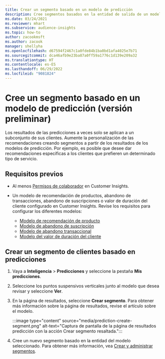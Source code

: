 ```yaml
---
title: Crear un segmento basado en un modelo de predicción
description: Cree segmentos basados en la entidad de salida de un modelo predicción.
ms.date: 03/24/2021
ms.reviewer: mhart
ms.subservice: audience-insights
ms.topic: how-to
author: zacookmsft
ms.author: zacook
manager: shellyha
ms.openlocfilehash: d67594f2467c1a0fde84b1ba0bd1afa4025e7b71
ms.sourcegitcommit: dca46afb9e23ba87a0ff59a1776c1d139e209a32
ms.translationtype: HT
ms.contentlocale: es-ES
ms.lasthandoff: 06/29/2022
ms.locfileid: "9081824"
---
```

# <a name="create-a-segment-based-on-a-prediction-model-preview"></a>Cree un segmento basado en un modelo de predicción (versión preliminar)

Los resultados de las predicciones a veces solo se aplican a un subconjunto de sus clientes. Aumente la personalización de las recomendaciones creando segmentos a partir de los resultados de los modelos de predicción. Por ejemplo, es posible que desee dar recomendaciones específicas a los clientes que prefieren un determinado tipo de servicio. 

## <a name="prerequisites"></a>Requisitos previos

- Al menos [Permisos de colaborador](permissions.md) en Customer Insights.

- Un modelo de recomendación de productos, abandono de transacciones, abandono de suscripciones o valor de duración del cliente configurado en Customer Insights. Revise los requisitos para configurar los diferentes modelos:

  - [Modelo de recomendación de producto](predict-product-recommendation.md)
  - [Modelo de abandono de suscripción](predict-subscription-churn.md)
  - [Modelo de abandono transaccional](predict-transactional-churn.md)
  - [Modelo del valor de duración del cliente](predict-customer-lifetime-value.md)

## <a name="create-a-customer-segment-based-on-predictions"></a>Crear un segmento de clientes basado en predicciones

1. Vaya a **Inteligencia** > **Predicciones** y seleccione la pestaña **Mis predicciones**.

1. Seleccione los puntos suspensivos verticales junto al modelo que desea revisar y seleccione **Ver**.

1. En la página de resultados, seleccione **Crear segmento**. Para obtener más información sobre la página de resultados, revise el artículo sobre el modelo.

   :::image type="content" source="media/prediction-create-segment.png" alt-text="Captura de pantalla de la página de resultados predicción con la acción Crear segmento resaltada.":::

1. Cree un nuevo segmento basado en la entidad del modelo seleccionado. Para obtener más información, vea [Crear y administrar segmentos](segments.md).